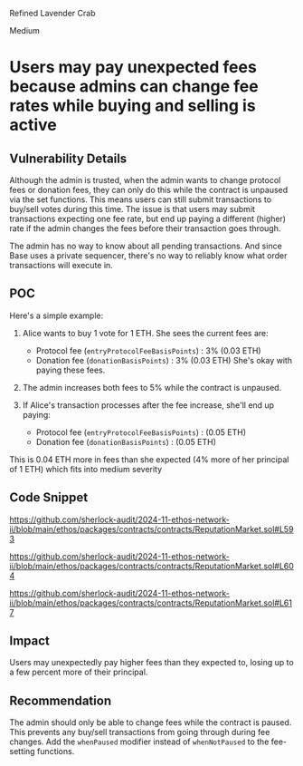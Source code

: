 Refined Lavender Crab

Medium

# Users may pay unexpected fees because admins can change fee rates while buying and selling is active

## Vulnerability Details

Although the admin is trusted, when the admin wants to change protocol fees or donation fees, they can only do this while the contract is unpaused via the set functions. This means users can still submit transactions to buy/sell votes during this time. The issue is that users may submit transactions expecting one fee rate, but end up paying a different (higher) rate if the admin changes the fees before their transaction goes through.

The admin has no way to know about all pending transactions. And since Base uses a private sequencer, there's no way to reliably know what order transactions will execute in.

## POC

Here's a simple example:

1. Alice wants to buy 1 vote for 1 ETH. She sees the current fees are:

   - Protocol fee (`entryProtocolFeeBasisPoints`) : 3% (0.03 ETH)
   - Donation fee (`donationBasisPoints`) : 3% (0.03 ETH)
     She's okay with paying these fees.

2. The admin increases both fees to 5% while the contract is unpaused.

3. If Alice's transaction processes after the fee increase, she'll end up paying:
   - Protocol fee (`entryProtocolFeeBasisPoints`) : (0.05 ETH)
   - Donation fee (`donationBasisPoints`) : (0.05 ETH)

This is 0.04 ETH more in fees than she expected (4% more of her principal of 1 ETH) which fits into medium severity

## Code Snippet

https://github.com/sherlock-audit/2024-11-ethos-network-ii/blob/main/ethos/packages/contracts/contracts/ReputationMarket.sol#L593

https://github.com/sherlock-audit/2024-11-ethos-network-ii/blob/main/ethos/packages/contracts/contracts/ReputationMarket.sol#L604

https://github.com/sherlock-audit/2024-11-ethos-network-ii/blob/main/ethos/packages/contracts/contracts/ReputationMarket.sol#L617

## Impact

Users may unexpectedly pay higher fees than they expected to, losing up to a few percent more of their principal.

## Recommendation

The admin should only be able to change fees while the contract is paused. This prevents any buy/sell transactions from going through during fee changes. Add the `whenPaused` modifier instead of `whenNotPaused` to the fee-setting functions.
